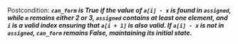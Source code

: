 Postcondition: ***`can_form` is True if the value of `a[i] - x` is found in `assigned`, while `m` remains either 2 or 3, `assigned` contains at least one element, and `i` is a valid index ensuring that `a[i + 1]` is also valid. If `a[i] - x` is not in `assigned`, `can_form` remains False, maintaining its initial state.***